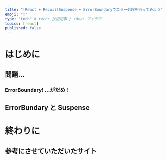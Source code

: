 ```yaml
---
title: "[React + Recoil]Suspense + ErrorBoundaryでエラー処理を行ってみよう"
emoji: "🔖"
type: "tech" # tech: 技術記事 / idea: アイデア
topics: [react]
published: false
---
```


# はじめに

## 問題...

### ErrorBoundary! ...がだめ！

## ErrorBundary と Suspense

# 終わりに

## 参考にさせていただいたサイト
